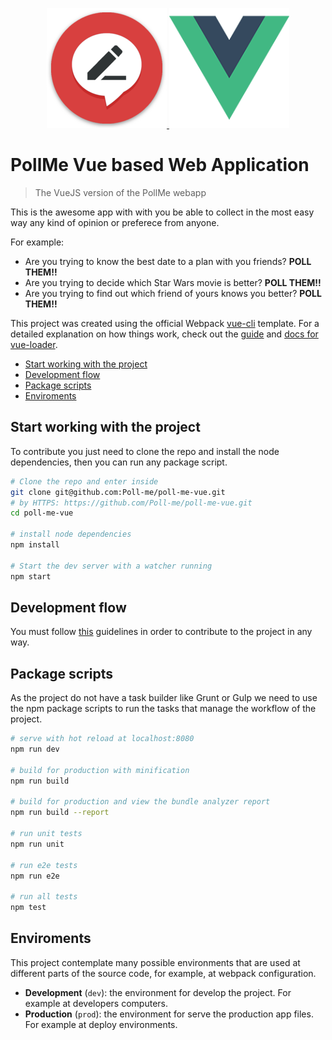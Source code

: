 <!-- markdownlint-disable MD033 -->
<p align="center">
  <a href="https://www.poll-me.com" target="_blank">
    <img width="192" alt="PollMe WebApp" src="static/img/favicon/android-chrome-192x192.png">
  </a>
  <a href="https://vuejs.org" target="_blank">
    <img width="192" alt="Vue JS" src="src/assets/logo.png">
  </a>
</p>
<!-- markdownlint-enable MD033 -->

# PollMe Vue based Web Application

> The VueJS version of the PollMe webapp

This is the awesome app with with you be able to collect in the most easy way
any kind of opinion or preferece from anyone.

For example:

- Are you trying to know the best date to a plan with you friends?  **POLL THEM!!**
- Are you trying to decide which Star Wars movie is better?  **POLL THEM!!**
- Are you trying to find out which friend of yours knows you better? **POLL THEM!!**

This project was created using the official Webpack [vue-cli] template. For a detailed
explanation on how things work, check out the [guide](http://vuejs-templates.github.io/webpack/)
and [docs for vue-loader](http://vuejs.github.io/vue-loader).

- [Start working with the project](#start-working-with-the-project)
- [Development flow](#development-flow)
- [Package scripts](#package-scripts)
- [Enviroments](#enviroments)

## Start working with the project

To contribute you just need to clone the repo and install the node dependencies,
then you can run any package script.

```bash
# Clone the repo and enter inside
git clone git@github.com:Poll-me/poll-me-vue.git
# by HTTPS: https://github.com/Poll-me/poll-me-vue.git
cd poll-me-vue

# install node dependencies
npm install

# Start the dev server with a watcher running
npm start
```

## Development flow

You must follow [this](docs/dev-flow.md) guidelines in order to contribute to
the project in any way.

## Package scripts

As the project do not have a task builder like Grunt or Gulp we need to use the
npm package scripts to run the tasks that manage the workflow of the project.

``` bash
# serve with hot reload at localhost:8080
npm run dev

# build for production with minification
npm run build

# build for production and view the bundle analyzer report
npm run build --report

# run unit tests
npm run unit

# run e2e tests
npm run e2e

# run all tests
npm test
```

## Enviroments

This project contemplate many possible environments that are used at different parts
of the source code, for example, at webpack configuration.

- **Development** (`dev`): the environment for develop the project.
  For example at developers computers.
- **Production** (`prod`): the environment for serve the production app files.
  For example at deploy environments.

[vue-cli]: https://github.com/vuejs/vue-cli